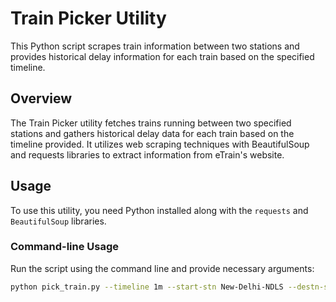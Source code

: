 # Train Picker Utility

This Python script scrapes train information between two stations and provides historical delay information for each train based on the specified timeline.

## Overview

The Train Picker utility fetches trains running between two specified stations and gathers historical delay data for each train based on the timeline provided. It utilizes web scraping techniques with BeautifulSoup and requests libraries to extract information from eTrain's website.

## Usage

To use this utility, you need Python installed along with the `requests` and `BeautifulSoup` libraries.

### Command-line Usage

Run the script using the command line and provide necessary arguments:

```bash
python pick_train.py --timeline 1m --start-stn New-Delhi-NDLS --destn-stn Chandigarh-CDG
```
